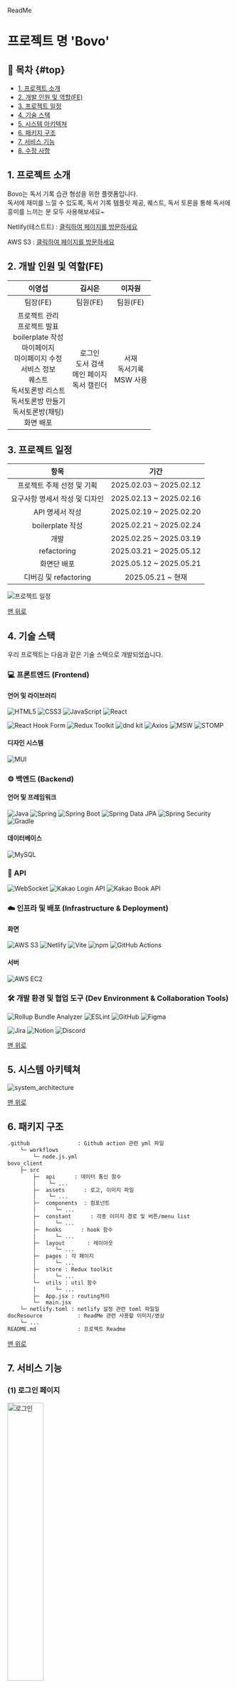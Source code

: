 ReadMe
# 프로젝트 명 'Bovo'

## 🚀 목차 {#top}

- [1. 프로젝트 소개](#1-프로젝트-소개)
- [2. 개발 인원 및 역할(FE)](#2-개발-인원-및-역할fe)
- [3. 프로젝트 일정](#3-프로젝트-일정)
- [4. 기술 스택](#4-기술-스택)
- [5. 시스템 아키텍쳐](#5-시스템-아키텍쳐)
- [6. 패키지 구조](#6-패키지-구조)
- [7. 서비스 기능](#7-서비스-기능)
- [8. 수정 사항](#8-수정-사항)

## 1. 프로젝트 소개

Bovo는 독서 기록 습관 형성을 위한 플랫폼입니다.<br>
독서에 재미를 느낄 수 있도록, 독서 기록 템플릿 제공, 퀘스트, 독서 토론을 통해 독서에 흥미를 느끼는 분 모두 사용해보세요~

Netlify(테스트트) : [클릭하여 페이지를 방문하세요](https://bovo.netlify.app/)<br>

AWS S3 : [클릭하여 페이지를 방문하세요](http://bovo-client.s3-website.ap-northeast-2.amazonaws.com)

## 2. 개발 인원 및 역할(FE)

| **이영섭** | **김시은** | **이자원** |
|:----------:|:----------:|:----------:|
| 팀장(FE) | 팀원(FE) | 팀원(FE) |
| 프로젝트 관리<br> 프로젝트 발표<br> boilerplate 작성<br> 마이페이지<br> 마이페이지 수정<br> 서비스 정보<br> 퀘스트<br> 독서토론방 리스트<br> 독서토론방 만들기<br> 독서토론방(채팅)<br> 화면 배포| 로그인<br> 도서 검색<br> 메인 페이지<br> 독서 캘린더 | 서재<br> 독서기록<br> MSW 사용 |

## 3. 프로젝트 일정

| **항목** | **기간** |
|:----------:|:----------:|
| 프로젝트 주제 선정 및 기획 | 2025.02.03 ~ 2025.02.12 |
| 요구사항 명세서 작성 및 디자인 | 2025.02.13 ~ 2025.02.16 |
| API 명세서 작성 | 2025.02.19 ~ 2025.02.20 |
| boilerplate 작성 | 2025.02.21 ~ 2025.02.24 |
| 개발 | 2025.02.25 ~ 2025.03.19 |
| refactoring | 2025.03.21 ~ 2025.05.12 |
| 화면단 배포 | 2025.05.12 ~ 2025.05.21 |
| 디버깅 및 refactoring | 2025.05.21 ~ 현재 |

<img src="./docResource/img/develop_plan.jpg" alt="프로젝트 일정">

[맨 위로](#top)

## 4. 기술 스택

우리 프로젝트는 다음과 같은 기술 스택으로 개발되었습니다.

### 💻 프론트엔드 (Frontend)
#### 언어 및 라이브러리
![HTML5](https://img.shields.io/badge/HTML5-E34F26?style=for-the-badge&logo=html5&logoColor=white)
![CSS3](https://img.shields.io/badge/CSS3-1572B6?style=for-the-badge&logo=css3&logoColor=white)
![JavaScript](https://img.shields.io/badge/JavaScript-F7DF1E?style=for-the-badge&logo=javascript&logoColor=black)
![React](https://img.shields.io/badge/React-61DAFB?style=for-the-badge&logo=react&logoColor=white)

![React Hook Form](https://img.shields.io/badge/React_Hook_Form-EC5990?style=for-the-badge&logo=reacthookform&logoColor=white)
![Redux Toolkit](https://img.shields.io/badge/Redux_Toolkit-764ABC?style=for-the-badge&logo=redux&logoColor=white)
![dnd kit](https://img.shields.io/badge/dnd_kit-6933F8?style=for-the-badge) 
![Axios](https://img.shields.io/badge/Axios-5A29E4?style=for-the-badge&logo=axios&logoColor=white)
![MSW](https://img.shields.io/badge/MSW-FF4742?style=for-the-badge)
![STOMP](https://img.shields.io/badge/STOMP-4CAF50?style=for-the-badge) 

#### 디자인 시스템
![MUI](https://img.shields.io/badge/MUI-007FFF?style=for-the-badge&logo=mui&logoColor=white)

### ⚙️ 백엔드 (Backend)
#### 언어 및 프레임워크
![Java](https://img.shields.io/badge/Java-007396?style=for-the-badge&logo=java&logoColor=white)
![Spring](https://img.shields.io/badge/Spring-6DB33F?style=for-the-badge&logo=spring&logoColor=white)
![Spring Boot](https://img.shields.io/badge/Spring_Boot-6DB33F?style=for-the-badge&logo=springboot&logoColor=white)
![Spring Data JPA](https://img.shields.io/badge/Spring_Data_JPA-6DB33F?style=for-the-badge&logo=spring&logoColor=white)
![Spring Security](https://img.shields.io/badge/Spring_Security-6DB33F?style=for-the-badge&logo=springsecurity&logoColor=white)
![Gradle](https://img.shields.io/badge/Gradle-02303A?style=for-the-badge&logo=gradle&logoColor=white)

#### 데이터베이스
![MySQL](https://img.shields.io/badge/MySQL-4479A1?style=for-the-badge&logo=mysql&logoColor=white)

### 🔗 API
![WebSocket](https://img.shields.io/badge/WebSocket-000000?style=for-the-badge&logo=socket.io&logoColor=white)
![Kakao Login API](https://img.shields.io/badge/Kakao_Login_API-FFCD00?style=for-the-badge&logo=kakaotalk&logoColor=black)
![Kakao Book API](https://img.shields.io/badge/Kakao_Book_API-FFCD00?style=for-the-badge&logo=kakaotalk&logoColor=black)

### ☁️ 인프라 및 배포 (Infrastructure & Deployment)
#### 화면
![AWS S3](https://img.shields.io/badge/AWS_S3-569A31?style=for-the-badge&logo=amazons3&logoColor=white)
![Netlify](https://img.shields.io/badge/Netlify-00C7B7?style=for-the-badge&logo=netlify&logoColor=white)
![Vite](https://img.shields.io/badge/Vite-646CFF?style=for-the-badge&logo=vite&logoColor=white)
![npm](https://img.shields.io/badge/npm-CB3837?style=for-the-badge&logo=npm&logoColor=white)
![GitHub Actions](https://img.shields.io/badge/GitHub_Actions-2671E5?style=for-the-badge&logo=githubactions&logoColor=white)

#### 서버
![AWS EC2](https://img.shields.io/badge/AWS_EC2-FF9900?style=for-the-badge&logo=amazonec2&logoColor=white)

### 🛠️ 개발 환경 및 협업 도구 (Dev Environment & Collaboration Tools)
![Rollup Bundle Analyzer](https://img.shields.io/badge/Rollup_Bundle_Analyzer-EC4A3F?style=for-the-badge&logo=rollup&logoColor=white)
![ESLint](https://img.shields.io/badge/ESLint-4B32C3?style=for-the-badge&logo=eslint&logoColor=white)
![GitHub](https://img.shields.io/badge/GitHub-181717?style=for-the-badge&logo=github&logoColor=white)
![Figma](https://img.shields.io/badge/Figma-F24E1E?style=for-the-badge&logo=figma&logoColor=white)

![Jira](https://img.shields.io/badge/Jira-0052CC?style=for-the-badge&logo=jira&logoColor=white)
![Notion](https://img.shields.io/badge/Notion-000000?style=for-the-badge&logo=notion&logoColor=white)
![Discord](https://img.shields.io/badge/Discord-5865F2?style=for-the-badge&logo=discord&logoColor=white)

[맨 위로](#top)

## 5. 시스템 아키텍쳐

![system_architecture](./docResource/img/system_architecture.png)

[맨 위로](#top)

## 6. 패키지 구조
```bash
.github               : Github action 관련 yml 파일
    └─ workflows
        └─ node.js.yml
bovo_client
    ├─ src
        ├─  api      : 데이터 통신 함수
        │    └─ ...
        ├─  assets      : 로고, 이미지 파일
        │    └─ ...
        ├─  components  : 컴포넌트
        │      └─ ...
        ├─  constant      : 각종 이미지 경로 및 버튼/menu list
        │      └─ ...
        ├─  hooks      : hook 함수
        │      └─ ...
        ├─  layout       : 레이아웃
        │      └─ ...
        ├─  pages : 각 페이지
        │      └─ ...
        ├─  store : Redux toolkit
        │      └─ ...
        └─  utils : util 함수
        │      └─ ...
        ├─  App.jsx : routing처리
        └─  main.jsx
    └─ netlify.toml : netlify 설정 관련 toml 파일일
docResource           : ReadMe 관련 사용할 이미지/영상
    └─ ...
README.md             : 프로젝트 Readme
```

[맨 위로](#top)

## 7. 서비스 기능
### (1) 로그인 페이지
<img src="./docResource/img/loginPage.png" alt="로그인" style="width: 40%;" />

### (2) 회원 가입 페이지
<table style="width: 100%;">
    <tr>
        <td align="center" style="width: 25%;">
            <img src="./docResource/img/signup.png" alt="회원가입 페이지">
        </td>
        <td align="center" style="width: 25%;">
            <img src="./docResource/img/profileImgChoice.png" alt="프로필 이미지 선택 페이지">
        </td>
    </tr>
    <tr>
        <td align="center">이메일 회원가입</td>
        <td align="center">프로필 이미지 선택</td>
    </tr>
</table>

### (3) 메인 페이지
<img src="./docResource/img/mainPage.png" alt="메인 페이지" style="width: 40%;" />

### (4) 도서 검색 페이지
#### [도서 검색]
<img src="./docResource/img/searchPage.png" alt="도서 검색 페이지" style="width: 40%;" />

#### [도서 상세 페이지]
<img src="./docResource/img/searchDetailPage.png" alt="도서 상세 페이지" style="width: 40%;" />

#### [토론방 및 내 서재 추가]
<table style="width: 100%;">
    <tr>
        <td align="center" style="width: 25%;">
            <img src="./docResource/img/forumRegistration.png" alt="토론방 도서 등록">
        </td>
        <td align="center" style="width: 25%;">
            <img src="./docResource/img/archiveRegistration.png" alt="내 서재 추가">
        </td>
    </tr>
    <tr>
        <td align="center">
            도서 검색 페이지에서 토론방 도서 등록
        </td>
        <td align="center">
            도서 검색 페이지에서 내 서재에 도서 추가
        </td>
    </tr>
</table>

### (5) 내 서재 페이지
<img src="./docResource/img/archive.png" alt="내 서재 페이지" style="width: 40%;"/>

### (6) 도서 기록 페이지
#### [도서 기록 리스트]
<img src="./docResource/img/note.png" alt="도서 기록 리스트" style="width: 40%;" />

#### [도서 기록 작성 및 템플릿 제공]
<table style="width: 100%;">
    <tr>
        <td align="center" style="width: 25%;">
            <img src="./docResource/img/writingNote.png" alt="도서 기록 작성">
        </td>
        <td align="center" style="width: 25%;">
            <img src="./docResource/img/noteTemplate.png" alt="템플릿 질문">
        </td>
    </tr>
    <tr>
        <td align="center">
            도서 기록 작성 화면
        </td>
        <td align="center">
            도서 기록 템플릿 선택 화면
        </td>
    </tr>
</table>

#### [모아 보기]
<table style="width: 100%;">
    <tr>
        <td align="center" style="width: 25%;">
            <img src="./docResource/img/gatheringNote.png" alt="도서 기록 모아 보기">
        </td>
        <td align="center" style="width: 25%;">
            <img src="./docResource/img/changingNoteOrder.png" alt="도서 기록 순서 변경">
        </td>
    </tr>
    <tr>
        <td align="center">
            도서 기록 리스트 모아보기(하나의 감상문)
        </td>
        <td align="center">
            도서 기록 리스트 순서 변경
        </td>
    </tr>
</table>

### (7) 마이페이지
<table style="width: 100%;">
    <tr>
        <td align="center" style="width: 25%;">
            <img src="./docResource/img/myPage.png" alt="마이페이지">
        </td>
        <td align="center" style="width: 25%;">
            <img src="./docResource/img/myProfilePage.png" alt="마이프로필 페이지">
        </td>
        <td align="center" style="width: 25%;">
            <img src="./docResource/img/myProfileEdit.png" alt="마이프로필 수정 페이지">
        </td>
    </tr>
    <tr>
        <td align="center">
            마이페이지
        </td>
        <td align="center">
            마이프로필
        </td>
        <td align="center">
            마이프로필 수정
        </td>
    </tr>
</table>

### (8) 퀘스트 및 독서성과 페이지
<table style="width: 100%;">
    <tr>
        <td align="center" style="width: 25%;">
            <img src="./docResource/img/expPage.png" alt="퀘스트 및 독서성과 페이지">
        </td>
        <td align="center" style="width: 25%;">
            <img src="./docResource/img/questInfo.png" alt="퀘스트 정보">
        </td>
        <td align="center" style="width: 25%;">
            <img src="./docResource/img/rewardInfo.png" alt="독서 성과 메달 정보">
        </td>
    </tr>
    <tr>
        <td align="center">
            퀘스트 및 독서성과 전체 페이지
        </td>
        <td align="center">
            퀘스트 정보 modal
        </td>
        <td align="center">
            독서 성과 메달 수여 정보 modal
        </td>
    </tr>
</table>

### (9) 독서 토론방 리스트 페이지
<table style="width: 100%;">
    <tr>
        <td align="center" style="width: 25%;">
            <img src="./docResource/img/entireForumPage.png" alt="전체 토론방 리스트">
        </td>
        <td align="center" style="width: 25%;">
            <img src="./docResource/img/myForumList.png" alt="내 토론방 리스트">
        </td>
        <td align="center" style="width: 25%;">
            <img src="./docResource/img/makeForum.png" alt="독서 토론방 만들기">
        </td>
    </tr>
    <tr>
        <td align="center">
            전체 독서 토론방 리스트
        </td>
        <td align="center">
            내 독서 토론방 리스트
        </td>
        <td align="center">
            독서 토론방 만들기
        </td>
    </tr>
</table>

### (9) 독서 토론방(채팅)
<table style="width: 100%;">
    <tr>
        <td align="center" style="width: 25%;">
            <img src="./docResource/img/forumChat.png" alt="독서 토론방">
        </td>
        <td align="center" style="width: 25%;">
            <img src="./docResource/img/readingShareModal.png" alt="독서 기록 공유 모달">
        </td>
        <td align="center" style="width: 25%;">
            <img src="./docResource/img/userList.png" alt="독서 토론방 내 유저 리스트">
        </td>
    </tr>
    <tr>
        <td align="center">
            독서 토론방 내 화면
        </td>
        <td align="center">
            독서 기록 공유 modal
        </td>
        <td align="center">
            독서 토론방 내 유저 리스트
        </td>
    </tr>
</table>

[맨 위로](#top)

## 8. 수정 사항

### 2025.05.29 메인페이지 SearchIcon 수정(by 이영섭)
배포 후 진입점 문제에 따라 메인페이지 경로를 /에서 /main 경로로 수정<br>
이에 따라 Layout내의 SearchIcon이 나타나는 조건문을
```
    const isMainPage = location.pathname === "/";

    return (
        ...
                    {isMainPage && ( // 메인 페이지일 때만 렌더링
                        <IconButton sx={{ padding: 0 }} className={styles.iconBtn}>
                            <Link to="/main/search">
                                <SearchIcon sx={{ fontSize: "3rem", color: "#739CD4" }} />;
                            </Link>
                        </IconButton>
                    )}
        ...
    )
```

에서

```
    const isMainPage = location.pathname === "/main";
```
로 수정

### 2025.05.29 Exp 페이지 수정(by 이영섭)
**(1) 퀘스트 진행률 value 수정**<br>
기존 진행률 조건은
```
    const progress = isCompleted ? 100 : (currentCount / 7) * 100; 
```
이었으나 횟수가 7회 이상일때는 progress 바가 초과되고,<br>
또한 isCompleted가 유저가 확인 버튼을 눌렀는지 여부를 묻는 조건으로 불필요한 조건이었음<br>
이에 따라
```
    const progress = currentCount >= 7 ? 100 : (currentCount / 7) * 100; 
```
로 수정

**(2) QuestButton 수정**
```
    if (isCompleted && currentCount === 7) return QuestButtonStyle.completeBtn;
    if (!isCompleted && currentCount === 7) return QuestButtonStyle.confirmBtn;
```
에서 currentCount가 7회 이상일 수 있기 때문에

```
    if (isCompleted && currentCount >= 7) return QuestButtonStyle.completeBtn;
    if (!isCompleted && currentCount >= 7) return QuestButtonStyle.confirmBtn;
```
로 조건 수정

**(3) 데이터 통신 수정**<br>
기존에 POST 요청으로 유저가 확인 버튼을 누르면 경험치 증가가 이루어진다 했으나<br>
실제 서버에서 PUT 요청으로 받아들여 Rest API 방식을 수정

### 2025.05.30 ForumMake 페이지(독서토론방 만들기) 수정(by 이영섭)
useForm과 Controller를 사용하여 TextField의 reRendering 최소화

### 2025.05.30 Toastify 도입(by 이영섭)
기존 독서 토론방 만들기, 토론방 참여, 프로필 수정시 발생했던 alert 알림을
toast 팝업으로 교체

### 2025.06.02 독서 토론방 페이지의 메시지 입력창 컴포넌트 분리(by 이영섭)
독서 토론방(채팅방)에서 메시지 보내기 버튼 클릭 후 버튼이 사라지는 현상이 발생됨에 따라<br>
메시지 입력의 TextField, button들을 각 컴포넌트로 분리 및 root element에 css style 적용으로
문제해결<br>
> 해당 문제 해결 관련 설명 글<br> 
https://velog.io/@herjun802/MUI-CSS-in-JS%EC%99%80-class%EB%A5%BC-%ED%99%9C%EC%9A%A9%ED%95%9C-csswith-%EB%AC%B8%EC%A0%9C-%ED%95%B4%EA%B2%B0-%EA%B3%BC%EC%A0%95

### 2025.06.03 환경 변수 누락 관련 yml 파일 수정 및 aws 설정 변경(by 이영섭)
> 해당 문제 해결 관련 설명 글<br> 
https://velog.io/@herjun802/Github-Action-%EC%98%A4%EB%A5%98-%ED%95%B4%EA%B2%B0

### 2025.06.07 Netlify 관련 Mixed Content error 해결(by 이영섭)
netlify.toml 설정 파일을 통해 Mixed Content error 해결
> 해당 문제 해결 관련 설명 글<br>
https://velog.io/@herjun802/Mixed-Content-%EC%97%90%EB%9F%AC-%ED%95%B4%EA%B2%B0


### 2025.06.09 내 토론방 리스트에서 토론방 참여하기 디버깅 완료(by 이영섭)
FetchMyRoomData 함수(데이터 통신 함수)의 반환 데이터를 response.data에서 response로 변경하여 내 토론방 리스트에서 토론방 참여 기능 구현 완료<br>
> 해당 문제 해결 관련 설명 글<br>
https://velog.io/@herjun802/Axios-%EC%9D%91%EB%8B%B5-%EB%8D%B0%EC%9D%B4%ED%84%B0-%EC%97%90%EB%9F%AC-%ED%95%B4%EA%B2%B0

### 2025.06.09 Websocket connection 실패 문제 해결(by 이영섭)
채팅방 입장시 websocket connection하는 api 경로를 `wss`에서 `ws`로 수정
> 해당 문제 해결 관련 설명 글<br>
https://velog.io/@herjun802/Websocket-%EC%97%B0%EA%B2%B0-%EC%8B%A4%ED%8C%A8-%EB%AC%B8%EC%A0%9C-%ED%95%B4%EA%B2%B0

### 2025.06.10 독서 기록 공유 버튼 문제 해결 및 상태별 조건부 랜더링(by 이영섭)
독서 토론방(채팅방)에서 독서 기록 공유 버튼 클릭시 TypeError 발생<br>
이에 따라 refetch 함수에 await를 사용하여 해결<br>
또한, 상태별(isLoading, isError, data) 조건부 rendering을 통해 유저 경험 향상<br>
> 해당 문제 해결 관련 설명 글<br> 
https://velog.io/@herjun802/%EB%B9%84%EB%8F%99%EA%B8%B0-%ED%95%A8%EC%88%98%EC%9D%98-awaitwith-%EB%AC%B8%EC%A0%9C-%ED%95%B4%EA%B2%B0

### 2025.06.11 ~ 06.12 독서 기록 공유 모달의 이벤트 버블링 현상 억제와 aria-hidden 해결(by 이영섭)
#### 1. 독서 기록 공유 모달의 이벤트 버블링 현상 억제

기존 독서 기록 공유 모달에서는 Checkbox 체크시 Accordion의 확장/축소 이벤트가 발생<br>
이에 따라 MemoCheckbox라는 별도의 컴포넌트로 분리를 통해 해결<br>
> 해당 문제 해결 관련 설명 글<br> 
https://velog.io/@herjun802/%EC%9D%B4%EB%B2%A4%ED%8A%B8-%EB%B2%84%EB%B8%94%EB%A7%81event-bubbling-%ED%98%84%EC%83%81%EA%B3%BC-%EC%96%B5%EC%A0%9C


#### 2. aria-hidden 경고 해결

자손 요소에 focus가 유지되는 상태에서 부모요소에 aria-hidden이 적용됨으로써 브라우저 콘솔에 접근성 문제에 대한 에러 발생. 이에 따라<br>
(1) 독서 기록 공유 모달의 dialog와 같은 경우 disableRestoreFocus prop 사용<br>
(2) 독서 토론방 만들기 페이지의 DatePicker의 경우 body태그로 focus가 이동하도록 만들어 자동적으로 DatePicker의 focus를 잃게 만드는 커스텀 함수를 적용<br>


### 2025.06.12 경로 수정에 따른 sideBar link의 path 경로 수정정(by 이영섭)

[맨 위로](#top)
